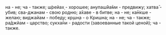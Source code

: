 на - не; ча - также; ш́рейах̣ - хорошее; анупаш́йа̄ми - предвижу; хатва̄ - убив; сва-джанам - свою родню; а̄хаве - в битве; на - не; ка̄н̇кше - желаю; виджайам - победу; кр̣шн̣а - о Кришна; на - не; ча - также; ра̄джйам - царство; сукха̄ни - радости (завоеванные такой ценой); ча - также.